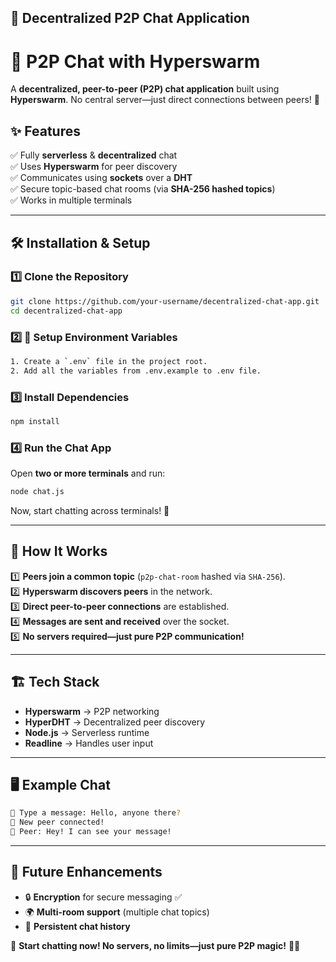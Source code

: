 🚀 Decentralized P2P Chat Application
---

# 🔗 P2P Chat with Hyperswarm

A **decentralized, peer-to-peer (P2P) chat application** built using **Hyperswarm**. No central server—just direct connections between peers! 🚀

## ✨ Features
✅ Fully **serverless** & **decentralized** chat  
✅ Uses **Hyperswarm** for peer discovery  
✅ Communicates using **sockets** over a **DHT**  
✅ Secure topic-based chat rooms (via **SHA-256 hashed topics**)  
✅ Works in multiple terminals  

---

## 🛠 Installation & Setup
### **1️⃣ Clone the Repository**
```sh
git clone https://github.com/your-username/decentralized-chat-app.git
cd decentralized-chat-app
```

### **2️⃣ 🔧 Setup Environment Variables**
```sh
1. Create a `.env` file in the project root.
2. Add all the variables from .env.example to .env file.
```

### **3️⃣ Install Dependencies**
```sh
npm install
```

### **4️⃣ Run the Chat App**
Open **two or more terminals** and run:
```sh
node chat.js
```

Now, start chatting across terminals! 🎉

---

## 📝 How It Works
1️⃣ **Peers join a common topic** (`p2p-chat-room` hashed via `SHA-256`).  
2️⃣ **Hyperswarm discovers peers** in the network.  
3️⃣ **Direct peer-to-peer connections** are established.  
4️⃣ **Messages are sent and received** over the socket.  
5️⃣ **No servers required—just pure P2P communication!**  

---

## 🏗 Tech Stack
- **Hyperswarm** → P2P networking  
- **HyperDHT** → Decentralized peer discovery  
- **Node.js** → Serverless runtime  
- **Readline** → Handles user input  

---

## 🖥 Example Chat
```sh
💬 Type a message: Hello, anyone there?
📩 New peer connected!
📩 Peer: Hey! I can see your message!
```

---

## 🎯 Future Enhancements
- 🔒 **Encryption** for secure messaging ✅ 
- 🌍 **Multi-room support** (multiple chat topics)  
- 💾 **Persistent chat history**  


🚀 **Start chatting now! No servers, no limits—just pure P2P magic!** 🔗✨  